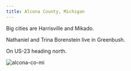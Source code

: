```yaml
---
title: Alcona County, Michigan
---
```

Big cities are Harrisville and Mikado.

Nathaniel and Trina Borenstein live in Greenbush.

On US-23 heading north.

![alcona-co-mi](http://www.mygenealogyhound.com/maps/Michigan-County-Maps/MI-Alcona-County-Michigan-1911-Map-Rand-McNally.jpg)
